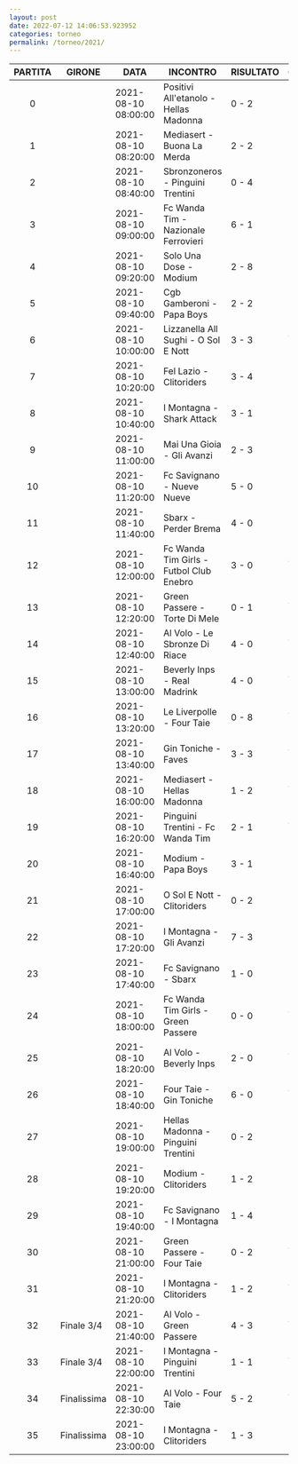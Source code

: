 ```yaml
---
layout: post
date: 2022-07-12 14:06:53.923952
categories: torneo
permalink: /torneo/2021/
---
```

| PARTITA | GIRONE | DATA|  INCONTRO | RISULTATO | GENERE |DETTAGLI |
|:-----:|-----|-----|-------|------|----|------|
0| | 2021-08-10 08:00:00| Positivi All'etanolo - Hellas Madonna| 0 - 2| 🍻| [Info](/partite/2021/#partita0)
1| | 2021-08-10 08:20:00| Mediasert - Buona La Merda| 2 - 2| 🍻| [Info](/partite/2021/#partita1)
2| | 2021-08-10 08:40:00| Sbronzoneros - Pinguini Trentini| 0 - 4| 🍻| [Info](/partite/2021/#partita2)
3| | 2021-08-10 09:00:00| Fc Wanda Tim - Nazionale Ferrovieri| 6 - 1| 🍻| [Info](/partite/2021/#partita3)
4| | 2021-08-10 09:20:00| Solo Una Dose - Modium| 2 - 8| 🍻| [Info](/partite/2021/#partita4)
5| | 2021-08-10 09:40:00| Cgb Gamberoni - Papa Boys| 2 - 2| 🍻| [Info](/partite/2021/#partita5)
6| | 2021-08-10 10:00:00| Lizzanella All Sughi - O Sol E Nott| 3 - 3| 🍸| [Info](/partite/2021/#partita6)
7| | 2021-08-10 10:20:00| Fel Lazio - Clitoriders| 3 - 4| 🍻| [Info](/partite/2021/#partita7)
8| | 2021-08-10 10:40:00| I Montagna - Shark Attack| 3 - 1| 🍻| [Info](/partite/2021/#partita8)
9| | 2021-08-10 11:00:00| Mai Una Gioia - Gli Avanzi| 2 - 3| 🍻| [Info](/partite/2021/#partita9)
10| | 2021-08-10 11:20:00| Fc Savignano - Nueve Nueve| 5 - 0| 🍻| [Info](/partite/2021/#partita10)
11| | 2021-08-10 11:40:00| Sbarx - Perder Brema| 4 - 0| 🍻| [Info](/partite/2021/#partita11)
12| | 2021-08-10 12:00:00| Fc Wanda Tim Girls - Futbol Club Enebro| 3 - 0| 🍸| [Info](/partite/2021/#partita12)
13| | 2021-08-10 12:20:00| Green Passere - Torte Di Mele| 0 - 1| 🍸| [Info](/partite/2021/#partita13)
14| | 2021-08-10 12:40:00| Al Volo - Le Sbronze Di Riace| 4 - 0| 🍸| [Info](/partite/2021/#partita14)
15| | 2021-08-10 13:00:00| Beverly Inps - Real Madrink| 4 - 0| 🍸| [Info](/partite/2021/#partita15)
16| | 2021-08-10 13:20:00| Le Liverpolle - Four Taie| 0 - 8| 🍸| [Info](/partite/2021/#partita16)
17| | 2021-08-10 13:40:00| Gin Toniche - Faves| 3 - 3| 🍸| [Info](/partite/2021/#partita17)
18| | 2021-08-10 16:00:00| Mediasert - Hellas Madonna| 1 - 2| 🍸| [Info](/partite/2021/#partita18)
19| | 2021-08-10 16:20:00| Pinguini Trentini - Fc Wanda Tim| 2 - 1| 🍸| [Info](/partite/2021/#partita19)
20| | 2021-08-10 16:40:00| Modium - Papa Boys| 3 - 1| 🍻| [Info](/partite/2021/#partita20)
21| | 2021-08-10 17:00:00| O Sol E Nott - Clitoriders| 0 - 2| 🍻| [Info](/partite/2021/#partita21)
22| | 2021-08-10 17:20:00| I Montagna - Gli Avanzi| 7 - 3| 🍻| [Info](/partite/2021/#partita22)
23| | 2021-08-10 17:40:00| Fc Savignano - Sbarx| 1 - 0| 🍻| [Info](/partite/2021/#partita23)
24| | 2021-08-10 18:00:00| Fc Wanda Tim Girls - Green Passere| 0 - 0| 🍸| [Info](/partite/2021/#partita24)
25| | 2021-08-10 18:20:00| Al Volo - Beverly Inps| 2 - 0| 🍸| [Info](/partite/2021/#partita25)
26| | 2021-08-10 18:40:00| Four Taie - Gin Toniche| 6 - 0| 🍸| [Info](/partite/2021/#partita26)
27| | 2021-08-10 19:00:00| Hellas Madonna - Pinguini Trentini| 0 - 2| 🍻| [Info](/partite/2021/#partita27)
28| | 2021-08-10 19:20:00| Modium - Clitoriders| 1 - 2| 🍻| [Info](/partite/2021/#partita28)
29| | 2021-08-10 19:40:00| Fc Savignano - I Montagna| 1 - 4| 🍻| [Info](/partite/2021/#partita29)
30| | 2021-08-10 21:00:00| Green Passere - Four Taie| 0 - 2| 🍸| [Info](/partite/2021/#partita30)
31| | 2021-08-10 21:20:00| I Montagna - Clitoriders| 1 - 2| 🍸| [Info](/partite/2021/#partita31)
32| Finale 3/4| 2021-08-10 21:40:00| Al Volo - Green Passere| 4 - 3| 🍸| [Info](/partite/2021/#partita32)
33| Finale 3/4| 2021-08-10 22:00:00| I Montagna - Pinguini Trentini| 1 - 1| 🍸| [Info](/partite/2021/#partita33)
34| Finalissima| 2021-08-10 22:30:00| Al Volo - Four Taie| 5 - 2| 🍸| [Info](/partite/2021/#partita34)
35| Finalissima| 2021-08-10 23:00:00| I Montagna - Clitoriders| 1 - 3| 🍻| [Info](/partite/2021/#partita35)